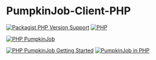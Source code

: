 # PumpkinJob-Client-PHP

[![Packagist PHP Version Support](https://img.shields.io/packagist/php-v/pumpkinjob/pumpkinjob-client-php)](https://packagist.org/packages/pumpkinjob/pumpkinjob-client-php)
[![PHP](https://github.com/coco-gene/PumpkinJob-Client-PHP/workflows/PHP/badge.svg)](https://github.com/coco-gene/PumpkinJob-Client-PHP/actions?query=workflow%3APHP)

[![PHP PumpkinJob](https://img.shields.io/badge/pumpkinjob-pumpkinjob--client--php-green)](https://github.com/coco-gene/PumpkinJob-Client-PHP)

[![PHP PumpkinJob Getting Started](https://img.shields.io/badge/pumpkinjob-pumpkinjob--client--php-green)](https://github.com/coco-gene/PumpkinJob-Client-PHP-getting-started)
[![PumpkinJob in PHP](https://img.shields.io/badge/PumpkinJob-PHP-7de)](https://github.com/coco-gene/PumpkinJob-Client-PHP)
